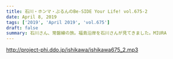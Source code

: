 ```yaml
---
title: 石川・ホンマ・ぶるんのBe-SIDE Your Life! vol.675-2
date: April 8, 2019
tags: ['2019', 'April 2019', 'vol.675']
draft: false
summary: 石川さん、常磐線の旅。福島沿岸を石川さんが見てきました。MIURA
---
```


http://project-phi.ddo.jp/ishikawa/ishikawa675_2.mp3